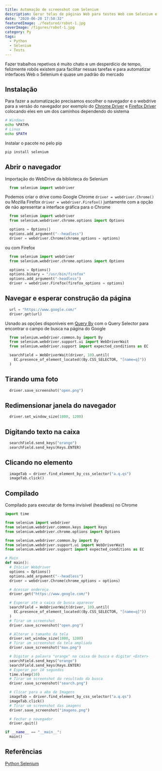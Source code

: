 ```yaml
---
title: Automação de screenshot com Selenium
description: Gerar telas de páginas Web para testes Web com Selenium e Python
date: "2020-06-20 17:50:32"
featuredImage: ./featured/robot-1.jpg
coverImage: /figures/robot-1.jpg
category: Py
tags:
  - Python
  - Selenium
  - Tests
---
```


Fazer trabalhos repetivos é muito chato e um desperdício de tempo, felizmente robôs existem para facilitar nessas tarefas e para automatizar interfaces Web o Selenium é quase um padrão do mercado

## Instalação

Para fazer a automatização precisamos escolher o navegador e o webdrive para a versão do navegador por exemplo do [Chrome Driver](https://chromedriver.chromium.org/downloads) e [Firefox Driver](https://github.com/mozilla/geckodriver/releases) colocando eles em um dos caminhos dependendo do sistema

```bash
# Windows
echo %PATH%
# Linux
echo $PATH
```

Instalar o pacote no pelo pip

```bash
pip install selenium
```

## Abrir o navegador

Importação do WebDrive da biblioteca do Selenium

```python
  from selenium import webdriver
```

Podemos criar o drive como Google Chrome `driver = webdriver.Chrome()` ou Mozilla Firefox `driver = webdriver.Firefox()` juntamente com a opção de não apresentar a interface gráfica para o Chrome

```python
  from selenium import webdriver
  from selenium.webdriver.chrome.options import Options

  options = Options()
  options.add_argument("--headless")
  driver = webdriver.Chrome(chrome_options = options)
```

ou com Firefox

```python
  from selenium import webdriver
  from selenium.webdriver.chrome.options import Options

  options = Options()
  options.binary = "/usr/bin/firefox"
  options.add_argument("-headless")
  driver = webdriver.Firefox(firefox_options = options)
```

## Navegar e esperar construção da página

```python
  url = "https://www.google.com/"
  driver.get(url)
```

Usnado as opções disponíveis em [Query By](https://www.selenium.dev/selenium/docs/api/py/webdriver/selenium.webdriver.common.by.html) com o Query Selector para encontrar o campo de busca na página do Google

```python
  from selenium.webdriver.common.by import By
  from selenium.webdriver.support.ui import WebDriverWait
  from selenium.webdriver.support import expected_conditions as EC

  searchField = WebDriverWait(driver, 10).until(
    EC.presence_of_element_located((By.CSS_SELECTOR, "[name=q]"))
  )
```

## Tirando uma foto

```python
  driver.save_screenshot("open.png")
```

## Redimensionar janela do navegador

```python
  driver.set_window_size(1800, 1200)
```

## Digitando texto na caixa

```python
  searchField.send_keys("orange")
  searchField.send_keys(Keys.ENTER)
```

## Clicando no elemento

```python
  imageTab = driver.find_element_by_css_selector("a.q.qs")
  imageTab.click()
```

## Compilado

Compilado para executar de forma invisível (headless) no Chrome

```python
import time

from selenium import webdriver
from selenium.webdriver.common.keys import Keys
from selenium.webdriver.chrome.options import Options

from selenium.webdriver.common.by import By
from selenium.webdriver.support.ui import WebDriverWait
from selenium.webdriver.support import expected_conditions as EC

# Main
def main():
  # Iniciar Webdriver
  options = Options()
  options.add_argument("--headless")
  driver = webdriver.Chrome(chrome_options = options)

  # Acessar endereço
  driver.get("https://www.google.com/")

  # Esperar até a caixa de busca aparecer
  searchField = WebDriverWait(driver, 10).until(
    EC.presence_of_element_located((By.CSS_SELECTOR, "[name=q]"))
  )
  # Tirar um screenshot
  driver.save_screenshot("open.png")

  # Alterar o tamanho da tela
  driver.set_window_size(1800, 1200)
  # Tirar um screenshot da tela ampliada
  driver.save_screenshot("max.png")

  # Digitar a palavra "orange" na caixa de busca e digitar <Enter>
  searchField.send_keys("orange")
  searchField.send_keys(Keys.ENTER)
  # Esperar por 10 segundos
  time.sleep(10)
  # Tirar um screenshot do resultado da busca
  driver.save_screenshot("search.png")

  # Clicar para a aba de Imagens
  imageTab = driver.find_element_by_css_selector("a.q.qs")
  imageTab.click()
  # Tirar um screenshot das imagens
  driver.save_screenshot("imagens.png")

  # Fechar o navegador
  driver.quit()

if __name__ == "__main__":
  main()
```

## Referências

[Python Selenium](https://www.selenium.dev/selenium/docs/api/py/)
